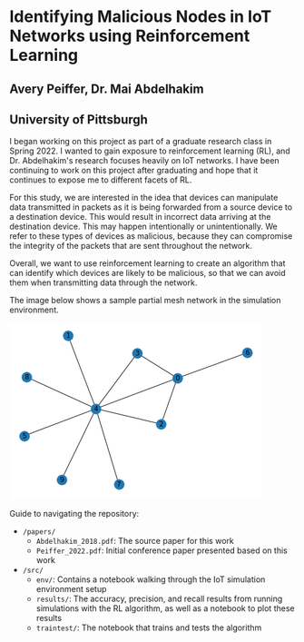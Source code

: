 
# Identifying Malicious Nodes in IoT Networks using Reinforcement Learning

## Avery Peiffer, Dr. Mai Abdelhakim
## University of Pittsburgh

I began working on this project as part of a graduate research class in Spring 2022. I wanted to gain exposure to reinforcement learning (RL), and Dr. Abdelhakim's research focuses heavily on IoT networks. I have been continuing to work on this project after graduating and hope that it continues to expose me to different facets of RL.

For this study, we are interested in the idea that devices can manipulate data transmitted in packets as it is being forwarded from a source device to a destination device. This would result in incorrect data arriving at the destination device. This may happen intentionally or unintentionally. We refer to these types of devices as malicious, because they can compromise the integrity of the packets that are sent throughout the network. 

Overall, we want to use reinforcement learning to create an algorithm that can identify which devices are likely to be malicious, so that we can avoid them when transmitting data through the network. 

The image below shows a sample partial mesh network in the simulation environment. 

![Network Image](/src/env/network_example.PNG)

Guide to navigating the repository:

 - `/papers/`
	 - `Abdelhakim_2018.pdf`: The source paper for this work
	 - `Peiffer_2022.pdf`: Initial conference paper presented based on this work
 - `/src/`
	 - `env/`: Contains a notebook walking through the IoT simulation environment setup
	 - `results/`: The accuracy, precision, and recall results from running simulations with the RL algorithm, as well as a notebook to plot these results
	 - `traintest/`: The notebook that trains and tests the algorithm
